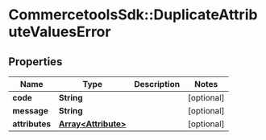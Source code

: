 # CommercetoolsSdk::DuplicateAttributeValuesError

## Properties
Name | Type | Description | Notes
------------ | ------------- | ------------- | -------------
**code** | **String** |  | [optional] 
**message** | **String** |  | [optional] 
**attributes** | [**Array&lt;Attribute&gt;**](Attribute.md) |  | [optional] 

